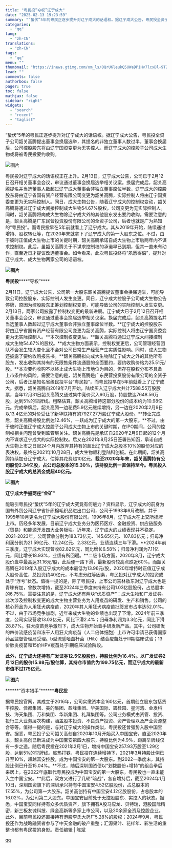 ```yaml
---
title: "粤民投“夺权”辽宁成大"
date: "2025-02-13 19:23:59"
summary: "“蛰伏”5年的粤民正逐步提升对辽宁成大的话语权。据辽宁成大公告，粤民投全资子公司韶关高腾提出董事会换..."
categories:
  - "qq"
lang:
  - "zh-CN"
translations:
  - "zh-CN"
tags:
  - "qq"
menu: ""
thumbnail: "https://inews.gtimg.com/om_ls/OQrUKleukQ5UWaDPiHv7lcxDl-9T2sRWyl_Ip44PCg2HQAA_640360/0"
lead: ""
comments: false
authorbox: false
pager: true
toc: false
mathjax: false
sidebar: "right"
widgets:
  - "search"
  - "recent"
  - "taglist"
---
```


“蛰伏”5年的粤民正逐步提升对辽宁成大的话语权。据辽宁成大公告，粤民投全资子公司韶关高腾提出董事会换届选举，其提名的非独立董事人数过半，董事会换届后，公司控股股东将由辽宁国资变更为无实控人。而辽宁成大的控股子公司成大生物或将被粤民投要约收购。

![图片](https://inews.gtimg.com/om_bt/O6j8Bs8sk6fSVinFYMBfbFVzGr0nLBNaZ19dioasKyfeAAA/641)

粤民投对辽宁成大的话语权正在上升。2月13日，辽宁成大公告，公司已于2月12日召开相关董事会会议，审议通过董事会换届选举相关议案。换届完成后，韶关高腾提名并当选董事人数超过辽宁成大董事会非独立董事席位半数，辽宁成大的控股股东将由辽宁省国有资产经营有限公司变更为韶关高腾，实际控制人将由辽宁国资委变更为无实际控制人。同日，成大生物公告，随着辽宁成大的控制权变动，韶关高腾将通过辽宁成大间接控制成大生物54.67%股权，公司变更为无实际控制人。同时，韶关高腾将向成大生物除辽宁成大外的其他股东发出要约收购。需要注意的是，韶关高腾是广东民营投资股份有限公司的全资子公司，后者也就是广为熟知的“粤民投”。而粤民投早在5年前就看上了辽宁成大。其从2019年开始，陆续通过增持、股权转让等，在2020年末就拿下了辽宁成大的第一大股东之位。不过，由于彼时正值成大生物上市的关键时期，韶关高腾承诺自成大生物上市后两年内不谋求控制权。此后，虽韶关高腾关于不谋求控制权的承诺早已到期，但其一直未有动作，直至近日才提议改选董事会。如今看来，此次粤民投终将“夙愿得偿”，提升对辽宁成大、成大生物两家公司的话语权。

******![图片](https://inews.gtimg.com/om_bt/Ol_-siopTbbMZv4fRkKXDCKRCifYS84785_gDDbaZzLHAAA/641)******

******粤民投**********“夺权”****

2月11日，辽宁成大公告，公司第一大股东韶关高腾提议董事会换届选举，可能导致公司控股股东、实际控制人发生变更。同日，辽宁成大控股子公司成大生物公告停牌，原因为控股股东正筹划控制权变更，可能导致公司的实际控制人发生变更。2月13日，两家公司披露了控制权变更的最新进展。辽宁成大已于2月12日召开相关董事会会议，审议通过董事会换届选举相关议案。换届完成后，韶关高腾提名并当选董事人数超过辽宁成大董事会非独立董事席位半数。**辽宁成大的控股股东将由辽宁省国有资产经营有限公司变更为韶关高腾，实际控制人将由辽宁国资委变更为无实际控制人。**本次控制权变更后，**韶关高腾将通过辽宁成大间接控制成大生物54.67%的股权。**成大生物方面表示，控制权变更后，公司管理经营团队不会发生较大变化且不会对公司日常生产经营产生实质性影响。同时，成大生物还披露了要约收购报告书。**韶关高腾拟向成大生物除辽宁成大之外的其他所有股东，发出收购其持有的无限售条件流通股的全面要约，要约收购价格为25.51元/股。**本次要约收购不以终止成大生物上市地位为目的，但存在股权分布不具备上市条件的风险。需要注意的是，韶关高腾是广东民营投资股份有限公司的全资子公司，后者正是知名省级民投平台“粤民投”，而粤民投早在5年前就看上了辽宁成大。据悉，韶关高腾自2019年7月开始，陆续买入辽宁成大共计7588.55万股股票，当年12月31日韶关高腾又通过集中竞价买入60万股，持股数达7648.56万股，达到5%的举牌线。粗略估算，韶关高腾增持这部分股份的成本约为10.98亿元。完成举牌后，韶关高腾一边花费5.9亿元继续增持，另一边在2020年2月9日以13.4亿元的对价受让了新华联持有的7927.27万股辽宁成大股份。**转让完成后，韶关高腾持股比例达12.46%，一跃成为辽宁成大的第一大股东。**不过，由于彼时正值辽宁成大控股子公司成大生物上市的关键时期，在IPO期间，公司的控制权相关问题曾受到监管层关注。韶关高腾先是承诺自2020年2月9日起的12个月内不谋求辽宁成大的实际控制权。后又在2021年8月25日签署告知函，承诺自成大生物上市之日起24个月内放弃其持有的超出辽宁成大总股本10%的股份对应的表决权。最终在2021年10月28日，成大生物顺利登陆科创板。在此期间，韶关高腾持续加仓辽宁成大，估算其花费超10亿元。**截至2020年年末，韶关高腾持有公司股份2.34亿股，占公司总股本的15.30%，该持股比例一直保持至今。粤民投入股辽宁成大的总资金或超40亿元。**

******![图片](https://inews.gtimg.com/om_bt/OxpPlRm5uzC9ZMS29YjYTU4SWvNzDV-q4r5XK9QrQduIQAA/641)******

******辽宁成大**********手握两座“金矿”****

能吸引粤民投“蛰伏”5年的辽宁成大究竟有何魅力？资料显示，辽宁成大的前身为国有外贸公司辽宁省针织棉毛织品进出口公司，公司于1993年6月改制，并于1995年10月更名为辽宁成大股份有限公司。1996年8月，辽宁成大在上交所挂牌上市。历经多年发展，目前辽宁成大业务分为医药医疗、金融投资、供应链服务（贸易）和能源开发四大业务板块。近年来，辽宁成大的业绩表现并不稳定。2021-2023年，公司营收分别为183.73亿元、145.65亿元、107.83亿元；归母净利润分别为21.59亿元、12.24亿元、2.33亿元，业绩连续三年下滑。**2024年前三季度，辽宁成大实现营收82.82亿元，同比增长6.58%；归母净利润为7.11亿元，同比增长18.93%，业绩有所回暖。**二级市场方面，2020年8月，辽宁成大股价盘中最高达31.16元/股，此后便一路下滑，最新股价较高点跌近60%。而韶关高腾在2019年入股辽宁成大的成本最低为13.96元/股，2020年增持时正值辽宁成大股价高位，总投资约40亿元，不考虑分红等因素，粤民投对辽宁成大的投资或处于“浮亏”状态。值得一提的是，除了粤民投，上市公司吉林敖东对辽宁成大也是青睐有加，曾数次增持，截至2024年三季度末持有公司1.03亿股股份，占总股本的6.75%。需要注意的是，辽宁成大还有两块“优质资产”：成大生物和广发证券。此次涉及控制权变更的成大生物主营业务为人用疫苗的研发、生产和销售。公司的核心药品为人用狂犬病疫苗，2020年其人用狂犬病疫苗批签发市占率达52.01%。不过，由于市场竞争加剧，近年来成大生物的业绩也出现了下滑。2024年前三季度，公司实现营收13.03亿元，同比下滑2.4%；归母净利润为3.3亿元，同比下滑28.87%。狂犬疫苗竞争激烈下，成大生物开始着手研发新产品。其中，公司研发的四价流感疫苗和冻干人用狂犬病疫苗（人二倍体细胞）上市许可申请已获得国家药品监督管理局受理。b型流感嗜血杆菌（Hib）结合疫苗处于Ⅲ期临床试验；13价肺炎疫苗和15价HPV疫苗处于Ⅰ期临床试验阶段。

**此外，辽宁成大还持有广发证券12.5亿股股份，持股比例为16.4%。以广发证券2月12日的股价15.98元/股估算，其持仓市值约为199.75亿元，而辽宁成大的最新市值不过175亿元。**

******![图片](https://inews.gtimg.com/om_bt/ObKsVYd94p-QbHerb9u3JRvDUzEs7bS9--7b7MsN5_XesAA/641)******

******“资本猎手”**********粤民投****

据粤民投官网，其成立于2016年，公司实缴资本金160亿元，首期创立股东包括贤丰控股、佳都集团、美的集团、盈峰集团、华美国际、碧桂园、星河湾、金发科技、海天集团、万和集团、华新集团、礼拜集团等。公司业务模式由资管、投资、投行三大业务层次构建，涵盖股本投资、不良资产投资、资产管理以及产业资源整合等等。值得一提的是，与对辽宁成大的操作类似，粤民投还曾强势入股中国宝安。据悉，粤民投子公司韶关高创自2020年10月开始买入中国宝安，直至2020年末，韶关高创已新进成为中国宝安第四大股东，持股比例为4.9%，距离举牌线仅有一步之遥。随后粤民投在2021年2月1日，增持中国宝安257.93万股至1.29亿股，达到5%的举牌线。趁热打铁，粤民投在连续增持下，2021年3月持股比例已升至10%，超越富安控股，成为中国宝安的第一大股东。到2022一季度末，其持股比例已升至15.04%。**不过，随后深圳国资便以“划拨股份+增持”的组合拳后来居上，在2022年底取代粤民投成为中国宝安的第一大股东，粤民投也一直未能入主中国宝安。**此后，双方又进行了几轮“暗战”，各自增持后，截至2024年1月10日，深圳国资旗下的深圳承兴持有中国宝安4.52亿股股份，占总股本的17.55%，为公司第一大股东。韶关高创持有中国宝安4.12亿股股份，占总股本的16.02%，为公司第二大股东。中国宝安目前处于无控股股东、实控人的状态。据悉，中国宝安同样持有众多优质资产，旗下拥有A股马应龙、贝特瑞，港股国际精密，新三板友诚科技、绿金高新等多家上市公司，以及20余家全资及控股企业。此外，目前粤民投还直接持有港股李氏大药厂5.28%的股权；2024年9月，粤民投还作为战略融资者参与了中天金融的破产重整；汇源果汁、花样年、彩生活的重整也都有粤民投的身影。责任编辑 | 陈斌

[qq](https://new.qq.com/rain/a/20250213A07X3K00)
